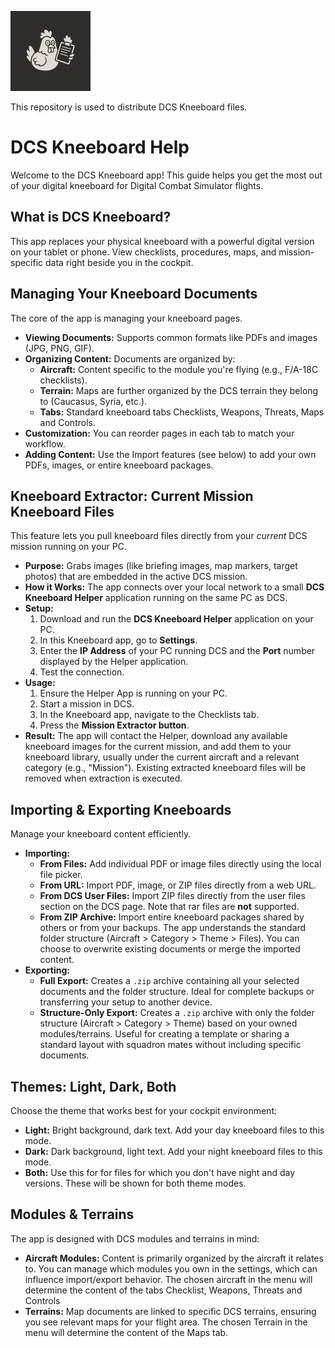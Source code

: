 ![Static Chicken](app_icon.jpg)


This repository is used to distribute DCS Kneeboard files.

# DCS Kneeboard Help

Welcome to the DCS Kneeboard app! This guide helps you get the most out of your digital kneeboard for Digital Combat Simulator flights.

## What is DCS Kneeboard?

This app replaces your physical kneeboard with a powerful digital version on your tablet or phone. View checklists, procedures, maps, and mission-specific data right beside you in the cockpit.

## Managing Your Kneeboard Documents

The core of the app is managing your kneeboard pages.

*   **Viewing Documents:** Supports common formats like PDFs and images (JPG, PNG, GIF).
*   **Organizing Content:** Documents are organized by:
    *   **Aircraft:** Content specific to the module you're flying (e.g., F/A-18C checklists).
    *   **Terrain:** Maps are further organized by the DCS terrain they belong to (Caucasus, Syria, etc.).
    *   **Tabs:** Standard kneeboard tabs Checklists, Weapons, Threats, Maps and Controls.
*   **Customization:** You can reorder pages in each tab to match your workflow.
*   **Adding Content:** Use the Import features (see below) to add your own PDFs, images, or entire kneeboard packages.

## Kneeboard Extractor: Current Mission Kneeboard Files

This feature lets you pull kneeboard files directly from your *current* DCS mission running on your PC.

*   **Purpose:** Grabs images (like briefing images, map markers, target photos) that are embedded in the active DCS mission.
*   **How it Works:** The app connects over your local network to a small **DCS Kneeboard Helper** application running on the same PC as DCS.
*   **Setup:**
    1.  Download and run the **DCS Kneeboard Helper** application on your PC.
    2.  In this Kneeboard app, go to **Settings**.
    3.  Enter the **IP Address** of your PC running DCS and the **Port** number displayed by the Helper application.
    4.  Test the connection.
*   **Usage:**
    1.  Ensure the Helper App is running on your PC.
    2.  Start a mission in DCS.
    3.  In the Kneeboard app, navigate to the Checklists tab.
    4.  Press the **Mission Extractor button**.
*   **Result:** The app will contact the Helper, download any available kneeboard images for the current mission, and add them to your kneeboard library, usually under the current aircraft and a relevant category (e.g., "Mission"). 
Existing extracted kneeboard files will be removed when extraction is executed.

## Importing & Exporting Kneeboards

Manage your kneeboard content efficiently.

*   **Importing:**
    *   **From Files:** Add individual PDF or image files directly using the local file picker.
    *   **From URL:** Import PDF, image, or ZIP files directly from a web URL.
    *   **From DCS User Files:** Import ZIP files directly from the user files section on the DCS page. Note that rar files are **not** supported.
    *   **From ZIP Archive:** Import entire kneeboard packages shared by others or from your backups. The app understands the standard folder structure (Aircraft > Category > Theme > Files). You can choose to overwrite existing documents or merge the imported content.
*   **Exporting:**
    *   **Full Export:** Creates a `.zip` archive containing all your selected documents and the folder structure. Ideal for complete backups or transferring your setup to another device.
    *   **Structure-Only Export:** Creates a `.zip` archive with only the folder structure (Aircraft > Category > Theme) based on your owned modules/terrains. Useful for creating a template or sharing a standard layout with squadron mates without including specific documents.

## Themes: Light, Dark, Both

Choose the theme that works best for your cockpit environment:

*   **Light:** Bright background, dark text. Add your day kneeboard files to this mode.
*   **Dark:** Dark background, light text. Add your night kneeboard files to this mode.
*   **Both:** Use this for for files for which you don't have night and day versions. These will be shown for both theme modes.

## Modules & Terrains

The app is designed with DCS modules and terrains in mind:

*   **Aircraft Modules:** Content is primarily organized by the aircraft it relates to. You can manage which modules you own in the settings, which can influence import/export behavior.
The chosen aircraft in the menu will determine the content of the tabs Checklist, Weapons, Threats and Controls
*   **Terrains:** Map documents are linked to specific DCS terrains, ensuring you see relevant maps for your flight area.
The chosen Terrain in the menu will determine the content of the Maps tab.
